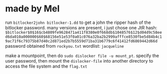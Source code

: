 # made by Mel

run `bitlocker2john bitlocker-1.dd` to get a john the ripper hash of the bitlocker password. many versions are present, i just chose one
	JtR hash: `$bitlocker$0$16$cb4809fe9628471a411f8380e0f668db$1048576$12$d04d9c58eed6da010a000000$60$68156e51e53f0a01c076a32ba2b2999afffce8530fbe5d84b4c19ac71f6c79375b87d40c2d871ed2b7b5559d71ba31b6779c6f41412fd6869442d66d`
	password obtained from `rockyou.txt` wordlist: `jacqueline`

make a mountpoint, then do `sudo dislocker file -u mount_pt`. specify the user password, then mount the `dislocker-file` into another directory to access the file system and the `flag.txt`